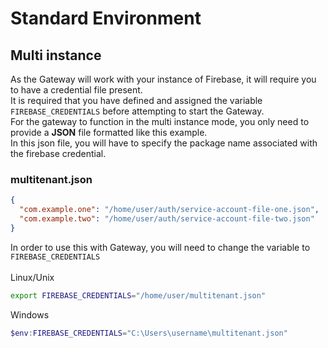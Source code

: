 # Standard Environment
## Multi instance
As the Gateway will work with your instance of Firebase, it will require you to have a credential file present.<br>
It is required that you have defined and assigned the variable `FIREBASE_CREDENTIALS` before attempting to start the Gateway. <br>
For the gateway to function in the multi instance mode, you only need to provide a <strong>JSON</strong> file formatted like this example. <br>
In this json file, you will have to specify the package name associated with the firebase credential.

### multitenant.json
```json
{
  "com.example.one": "/home/user/auth/service-account-file-one.json",
  "com.example.two": "/home/user/auth/service-account-file-two.json"
}
```
In order to use this with Gateway, you will need to change the variable to `FIREBASE_CREDENTIALS`
<br>
<br>
Linux/Unix

```bash
export FIREBASE_CREDENTIALS="/home/user/multitenant.json"
```

Windows
```powershell
$env:FIREBASE_CREDENTIALS="C:\Users\username\multitenant.json"
```